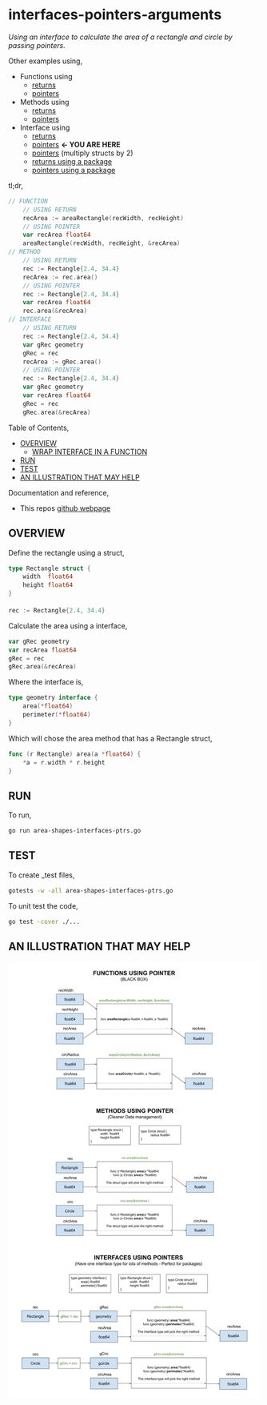 # interfaces-pointers-arguments

_Using an interface to calculate the area of a rectangle and circle
by passing pointers._

Other examples using,

* Functions using
  * [returns](https://github.com/JeffDeCola/my-go-examples/tree/master/basic-syntax/functions/area-shapes-functions)
  * [pointers](https://github.com/JeffDeCola/my-go-examples/tree/master/basic-syntax/functions/area-shapes-functions-ptrs)
* Methods using
  * [returns](https://github.com/JeffDeCola/my-go-examples/tree/master/basic-syntax/methods/area-shapes-methods)
  * [pointers](https://github.com/JeffDeCola/my-go-examples/tree/master/basic-syntax/methods/area-shapes-methods-ptrs)
* Interface using
  * [returns](https://github.com/JeffDeCola/my-go-examples/tree/master/basic-syntax/interfaces/area-shapes-interfaces)
  * [pointers](https://github.com/JeffDeCola/my-go-examples/tree/master/basic-syntax/interfaces/area-shapes-interfaces-ptrs)
    **<- YOU ARE HERE**
  * [pointers](https://github.com/JeffDeCola/my-go-examples/tree/master/basic-syntax/interfaces/area-shapes-interfaces-ptrs-x2)
    (multiply structs by 2)
  * [returns using a package](https://github.com/JeffDeCola/my-go-examples/tree/master/basic-syntax/interfaces/shapes-package)
  * [pointers using a package](https://github.com/JeffDeCola/my-go-examples/tree/master/basic-syntax/interfaces/shapes-package-ptrs)
  
tl;dr,

```go
// FUNCTION
    // USING RETURN
    recArea := areaRectangle(recWidth, recHeight)
    // USING POINTER
    var recArea float64
    areaRectangle(recWidth, recHeight, &recArea)
// METHOD
    // USING RETURN
    rec := Rectangle{2.4, 34.4}
    recArea := rec.area()
    // USING POINTER
    rec := Rectangle{2.4, 34.4}
    var recArea float64
    rec.area(&recArea)
// INTERFACE
    // USING RETURN
    rec := Rectangle{2.4, 34.4}
    var gRec geometry
    gRec = rec
    recArea := gRec.area()
    // USING POINTER
    rec := Rectangle{2.4, 34.4}
    var gRec geometry
    var recArea float64
    gRec = rec
    gRec.area(&recArea)
```

Table of Contents,

* [OVERVIEW](https://github.com/JeffDeCola/my-go-examples/tree/master/basic-syntax/interfaces/area-shapes-interfaces-ptrs-ptrs#overview)
  * [WRAP INTERFACE IN A FUNCTION](https://github.com/JeffDeCola/my-go-examples/tree/master/basic-syntax/interfaces/area-shapes-interfaces-ptrs-ptrs#wrap-interface-in-a-function)
* [RUN](https://github.com/JeffDeCola/my-go-examples/tree/master/basic-syntax/interfaces/area-shapes-interfaces-ptrs-ptrs#run)
* [TEST](https://github.com/JeffDeCola/my-go-examples/tree/master/basic-syntax/interfaces/area-shapes-interfaces-ptrs-ptrs#test)
* [AN ILLUSTRATION THAT MAY HELP](https://github.com/JeffDeCola/my-go-examples/tree/master/basic-syntax/interfaces/area-shapes-interfaces-ptrs-ptrs#an-illustration-that-may-help)

Documentation and reference,

* This repos [github webpage](https://jeffdecola.github.io/my-go-examples/)

## OVERVIEW

Define the rectangle using a struct,

```go
type Rectangle struct {
    width  float64
    height float64
}

rec := Rectangle{2.4, 34.4}
```

Calculate the area using a interface,

```go
var gRec geometry
var recArea float64
gRec = rec
gRec.area(&recArea)
```

Where the interface is,

```go
type geometry interface {
    area(*float64)
    perimeter(*float64)
}
```

Which will chose the area method that has a Rectangle struct,

```go
func (r Rectangle) area(a *float64) {
    *a = r.width * r.height
}
```

## RUN

To run,

```bash
go run area-shapes-interfaces-ptrs.go
```

## TEST

To create _test files,

```bash
gotests -w -all area-shapes-interfaces-ptrs.go
```

To unit test the code,

```bash
go test -cover ./... 
```

## AN ILLUSTRATION THAT MAY HELP

![IMAGE - functions-methods-interfaces-ptrs.jpg - IMAGE](../../../docs/pics/basic-syntax/functions-methods-interfaces-ptrs.jpg)
